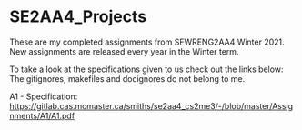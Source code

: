 # SE2AA4_Projects
These are my completed assignments from SFWRENG2AA4 Winter 2021. New assignments are released every year in the Winter term. 

To take a look at the specifications given to us check out the links below:
The gitignores, makefiles and docignores do not belong to me.

A1 - Specification: https://gitlab.cas.mcmaster.ca/smiths/se2aa4_cs2me3/-/blob/master/Assignments/A1/A1.pdf
